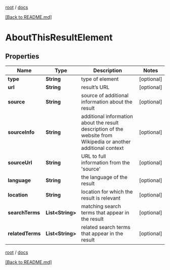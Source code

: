 [root](./../ "root") / [docs](./ "docs")

[[Back to README.md]](./../README.md "[Back to README.md]")

# AboutThisResultElement

## Properties

| Name | Type | Description | Notes |
|------------ | ------------- | ------------- | -------------|
|**type** | **String** | type of element |  [optional] |
|**url** | **String** | result’s URL |  [optional] |
|**source** | **String** | source of additional information about the result |  [optional] |
|**sourceInfo** | **String** | additional information about the result description of the website from Wikipedia or another additional context |  [optional] |
|**sourceUrl** | **String** | URL to full information from the &#39;source&#39; |  [optional] |
|**language** | **String** | the language of the result |  [optional] |
|**location** | **String** | location for which the result is relevant |  [optional] |
|**searchTerms** | **List&lt;String&gt;** | matching search terms that appear in the result |  [optional] |
|**relatedTerms** | **List&lt;String&gt;** | related search terms that appear in the result |  [optional] |

[root](./../ "root") / [docs](./ "docs")

[[Back to README.md]](./../README.md "[Back to README.md]")